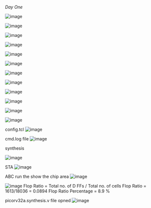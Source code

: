 *Day One*


![image](https://github.com/piyushk246/Digital_VLSI_SoC_Design_And_Planning/assets/65733681/77dce345-cd42-4fc3-9a33-628eb09050d9)

![image](https://github.com/piyushk246/Digital_VLSI_SoC_Design_And_Planning/assets/65733681/d11bf32c-d6e8-456d-bc89-d3447b1a7637)


![image](https://github.com/piyushk246/Digital_VLSI_SoC_Design_And_Planning/assets/65733681/5ea5e5a2-b5d8-4caf-a332-d60fbc75c147)



![image](https://github.com/piyushk246/Digital_VLSI_SoC_Design_And_Planning/assets/65733681/3b5650c1-dc43-41af-9933-e06c9213852b)

![image](https://github.com/piyushk246/Digital_VLSI_SoC_Design_And_Planning/assets/65733681/c772d5fe-584a-4e24-a92c-71448d935c1b)

![image](https://github.com/piyushk246/Digital_VLSI_SoC_Design_And_Planning/assets/65733681/b10b68f1-e3ea-4261-9944-718959a4519f)

![image](https://github.com/piyushk246/Digital_VLSI_SoC_Design_And_Planning/assets/65733681/a029f6bf-2a0a-455f-ad84-cba763949ed7)


![image](https://github.com/piyushk246/Digital_VLSI_SoC_Design_And_Planning/assets/65733681/b9b6de80-4ead-4150-9f2c-1457f4bb59d3)

![image](https://github.com/piyushk246/Digital_VLSI_SoC_Design_And_Planning/assets/65733681/6c0cc9d4-49fb-4958-8d35-61ef5f1787c7)



![image](https://github.com/piyushk246/Digital_VLSI_SoC_Design_And_Planning/assets/65733681/bd530206-ae3a-44ce-a7d5-d26910ca3f1d)

![image](https://github.com/piyushk246/Digital_VLSI_SoC_Design_And_Planning/assets/65733681/a7a5ca3f-275f-4679-b85e-ffa3f078bda1)

![image](https://github.com/piyushk246/Digital_VLSI_SoC_Design_And_Planning/assets/65733681/d67afefc-537c-4403-8db8-552338fd25ce)

config.tcl
![image](https://github.com/piyushk246/Digital_VLSI_SoC_Design_And_Planning/assets/65733681/20a5fff0-d311-4c33-bcbe-cd24d4867a84)

cmd.log file
![image](https://github.com/piyushk246/Digital_VLSI_SoC_Design_And_Planning/assets/65733681/44f10d0a-f7f4-40c9-b6cb-09aa9ff3701f)

synthesis

![image](https://github.com/piyushk246/Digital_VLSI_SoC_Design_And_Planning/assets/65733681/f8a87cb7-2d99-45c9-81e3-e5dbcd651c7c)

STA
![image](https://github.com/piyushk246/Digital_VLSI_SoC_Design_And_Planning/assets/65733681/2aed362e-c07c-4e9b-8a5f-3c3e94763eb3)

ABC run the show the chip area
![image](https://github.com/piyushk246/Digital_VLSI_SoC_Design_And_Planning/assets/65733681/e07bb627-76f3-4af0-9d89-00f82bfbb62b)

![image](https://github.com/piyushk246/Digital_VLSI_SoC_Design_And_Planning/assets/65733681/fe585896-3571-4856-a4b6-a0444f35eb1d)
Flop Ratio = Total no. of D FFs / Total no. of cells
Flop Ratio = 1613/18036 = 0.0894
Flop Ratio Percentage = 8.9 %


picorv32a.synthesis.v file opned
![image](https://github.com/piyushk246/Digital_VLSI_SoC_Design_And_Planning/assets/65733681/9d585b92-b3c6-4275-9f74-de85318ba1c8)

